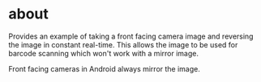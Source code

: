 about
====
Provides an example of taking a front facing camera image and reversing the image in constant real-time. This allows the image to be used for barcode scanning which won't work with a mirror image.

Front facing cameras in Android always mirror the image.
